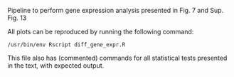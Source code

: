Pipeline to perform gene expression analysis presented in Fig. 7 and Sup. Fig. 13

All plots can be reproduced by running the following command:

`/usr/bin/env Rscript diff_gene_expr.R`

This file also has (commented) commands for all statistical tests presented in the text, with expected output.
